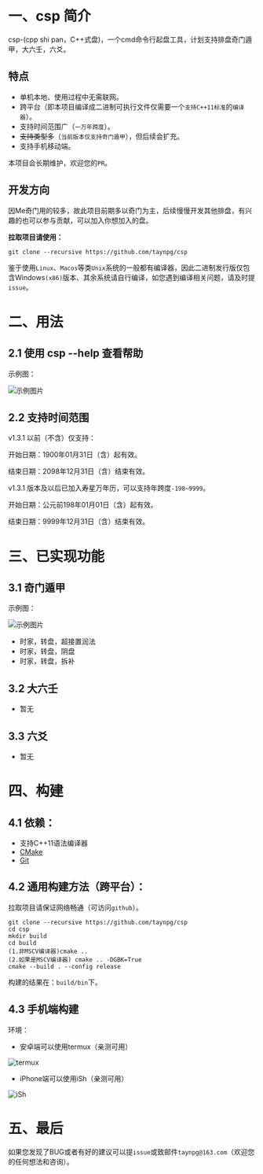 # 一、csp 简介

csp-(cpp shi pan，C++式盘)，一个cmd命令行起盘工具，计划支持排盘奇门遁甲，大六壬，六爻。

## 特点

- 单机本地、使用过程中无需联网。
- 跨平台（即本项目编译成二进制可执行文件仅需要一个`支持C++11标准`的`编译器`）。
- 支持时间范围广（`一万年跨度`）。
- ~~支持类型多~~（`当前版本仅支持奇门遁甲`），但后续会扩充。
- 支持手机移动端。

本项目会长期维护，欢迎您的`PR`。

## 开发方向

因Me奇门用的较多，故此项目前期多以奇门为主，后续慢慢开发其他排盘，有兴趣的也可以参与贡献，可以加入你想加入的盘。

**拉取项目请使用：**

```shell
git clone --recursive https://github.com/taynpg/csp
```

鉴于使用`Linux`、`Macos`等类`Unix`系统的一般都有编译器，因此二进制发行版仅包含Windows`(x86)`版本、其余系统请自行编译，如您遇到编译相关问题，请及时提`issue`。

# 二、用法

## 2.1 使用 csp --help 查看帮助

示例图：

![示例图片](https://github.com/taynpg/csp/raw/main/images/usage.png)

## 2.2 支持时间范围

v1.3.1 以前（不含）仅支持：

开始日期：1900年01月31日（含）起有效。

结束日期：2098年12月31日（含）结束有效。

v1.3.1 版本及以后已加入寿星万年历，可以支持年跨度`-198~9999`。

开始日期：公元前198年01月01日（含）起有效。

结束日期：9999年12月31日（含）结束有效。


# 三、已实现功能

## 3.1 奇门遁甲

示例图：

![示例图片](https://github.com/taynpg/csp/raw/main/images/csp_qm_sjzpcjzr.png)

- 时家，转盘，超接置润法
- 时家，转盘，阴盘
- 时家，转盘，拆补

## 3.2 大六壬

- 暂无

## 3.3 六爻

- 暂无

# 四、构建

## 4.1 依赖：

- 支持C++11语法编译器
- [CMake](https://cmake.org/download/)
- [Git](https://git-scm.com/)

## 4.2 通用构建方法（跨平台）：

拉取项目请保证网络畅通（可访问`github`）。

```shell
git clone --recursive https://github.com/taynpg/csp
cd csp
mkdir build
cd build
(1.非MSCV编译器)cmake ..
(2.如果是MSCV编译器) cmake .. -DGBK=True
cmake --build . --config release
```

构建的结果在：`build/bin`下。

## 4.3 手机端构建

环境：

- 安卓端可以使用termux（亲测可用）

![termux](https://github.com/taynpg/csp/raw/main/images/csp_qm_sjzpcjzr_android.jpg)

- iPhone端可以使用iSh（亲测可用）

![iSh](https://github.com/taynpg/csp/raw/main/images/ish.png)

# 五、最后

如果您发现了BUG或者有好的建议可以提`issue`或致邮件`taynpg@163.com`（欢迎您的任何想法和咨询）。

